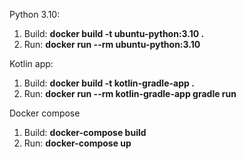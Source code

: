 Python 3.10:
1. Build: 
**docker build -t ubuntu-python:3.10 .**
2. Run:
**docker run --rm ubuntu-python:3.10**

Kotlin app:
1. Build: 
**docker build -t kotlin-gradle-app .**
2. Run:
**docker run --rm kotlin-gradle-app gradle run**

Docker compose
1. Build:
**docker-compose build**
2. Run:
**docker-compose up**

